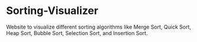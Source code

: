 # Sorting-Visualizer
Website to visualize different sorting algorithms like Merge Sort, Quick Sort, Heap Sort, Bubble Sort, Selection Sort, and Insertion Sort.
